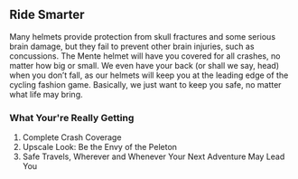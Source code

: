 ## Ride Smarter 

 Many helmets provide protection from skull fractures and some serious brain damage, but they fail to prevent other brain injuries, such as concussions. The Mente helmet will have you covered for all crashes, no matter how big or small. We even have your back (or shall we say, head) when you don’t fall, as our helmets will keep you at the leading edge of the cycling fashion game. Basically, we just want to keep you safe, no matter what life may bring. 

### What Your're Really Getting 
  1. Complete Crash Coverage 
  2. Upscale Look: Be the Envy of the Peleton
  3. Safe Travels, Wherever and Whenever Your Next Adventure May Lead You   

